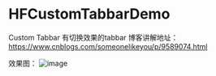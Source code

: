 # HFCustomTabbarDemo
Custom Tabbar   有切换效果的tabbar
博客讲解地址：
https://www.cnblogs.com/someonelikeyou/p/9589074.html

效果图：
![image]( https://img2018.cnblogs.com/blog/494253/201809/494253-20180904230337748-826899092.gif)
